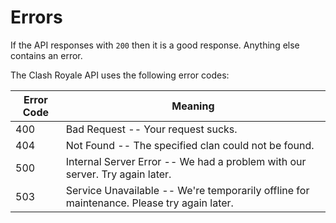 # Errors

If the API responses with `200` then it is a good response. Anything else contains an error.

The Clash Royale API uses the following error codes:

Error Code| Meaning
--- | ---
400	| Bad Request -- Your request sucks.
404	| Not Found -- The specified clan could not be found.
500	| Internal Server Error -- We had a problem with our server. Try again later.
503	| Service Unavailable -- We're temporarily offline for maintenance. Please try again later.
